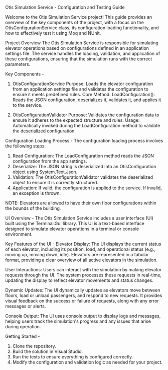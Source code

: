 Otis Simulation Service - Configuration and Testing Guide

Welcome to the Otis Simulation Service project! 
This guide provides an overview of the key components of the project, with a focus on the OtisConfigurationService class, its configuration loading functionality, and how to effectively test it using Moq and NUnit.

Project Overview
The Otis Simulation Service is responsible for simulating elevator operations based on configurations defined in an application settings file. The service handles the loading, validation, and application of these configurations, 
ensuring that the simulation runs with the correct parameters.

Key Components -

  1. OtisConfigurationService
     Purpose: Loads the elevator configuration from an application settings file and validates the configuration to ensure it meets predefined rules.
     Core Method:
     LoadConfiguration(): Reads the JSON configuration, deserializes it, validates it, and applies it to the service.

  2. OtisConfigurationValidator
     Purpose: Validates the configuration data to ensure it adheres to the expected structure and rules.
     Usage: Automatically invoked during the LoadConfiguration method to validate the deserialized configuration.

Configuration Loading Process - 
The configuration loading process involves the following steps:

1. Read Configuration: The LoadConfiguration method reads the JSON configuration from the app settings.
2. Deserialize: The JSON string is deserialized into an OtisConfiguration object using System.Text.Json.
3. Validation: The OtisConfigurationValidator validates the deserialized object to ensure it is correctly structured.
4. Application: If valid, the configuration is applied to the service. If invalid, an exception is thrown.

NOTE: Elevators are allowed to have their own floor configurations within the bounds of the building.

UI Overview - 
The Otis Simulation Service includes a user interface (UI) built using the Terminal.Gui library. 
This UI is a text-based interface designed to simulate elevator operations in a terminal or console environment.

Key Features of the UI - 
  Elevator Display:
  The UI displays the current status of each elevator, including its position, load, and operational status (e.g., moving up, moving down, idle).
  Elevators are represented in a tabular format, providing a clear overview of all active elevators in the simulation.
 
  User Interactions:
  Users can interact with the simulation by making elevator requests through the UI.
  The system processes these requests in real-time, updating the display to reflect elevator movements and status changes.
  
  Dynamic Updates:
  The UI dynamically updates as elevators move between floors, load or unload passengers, and respond to new requests.
  It provides visual feedback on the success or failure of requests, along with any error messages or alerts.

  Console Output:
  The UI uses console output to display logs and messages, helping users track the simulation's progress and any issues that arise during operation.

Getting Started - 

1. Clone the repository.
2. Build the solution in Visual Studio.
3. Run the tests to ensure everything is configured correctly.
4. Modify the configuration and validation logic as needed for your project.
